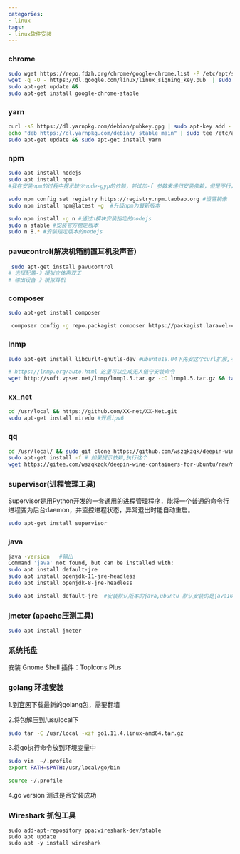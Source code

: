 ```yaml
---
categories: 
- linux
tags:
- linux软件安装
---
```


### chrome
```bash
sudo wget https://repo.fdzh.org/chrome/google-chrome.list -P /etc/apt/sources.list.d/ &&
wget -q -O - https://dl.google.com/linux/linux_signing_key.pub  | sudo apt-key add - &&
sudo apt-get update &&
sudo apt-get install google-chrome-stable
```
<!--more-->
### yarn
```bash
curl -sS https://dl.yarnpkg.com/debian/pubkey.gpg | sudo apt-key add -
echo "deb https://dl.yarnpkg.com/debian/ stable main" | sudo tee /etc/apt/sources.list.d/yarn.list
sudo apt-get update && sudo apt-get install yarn
```
### npm
```bash
sudo apt install nodejs
sudo apt install npm
#我在安装npm的过程中提示缺少npde-gyp的依赖，尝试加-f 参数来递归安装依赖，但是不行，最后还是一个一个的去安装的。

sudo npm config set registry https://registry.npm.taobao.org #设置镜像
sudo npm install npm@latest -g  #升级npm为最新版本

sudo npm install -g n #通过n模块安装指定的nodejs
sudo n stable #安装官方稳定版本
sudo n 8.* #安装指定版本的nodejs

```

### pavucontrol(解决机箱前置耳机没声音)
```bash
 sudo apt-get install pavucontrol
# 选择配置-》模拟立体声双工
# 输出设备-》模拟耳机
```

### composer 
```bash
sudo apt-get install composer 

 composer config -g repo.packagist composer https://packagist.laravel-china.org #laravel-china 社区镜像
```

### lnmp
```bash
sudo apt-get install libcurl4-gnutls-dev #ubuntu18.04下先安这个curl扩展,不然php 中curl 请求https会报502

# https://lnmp.org/auto.html 这里可以生成无人值守安装命令
wget http://soft.vpser.net/lnmp/lnmp1.5.tar.gz -cO lnmp1.5.tar.gz && tar zxf lnmp1.5.tar.gz && cd lnmp1.5 && LNMP_Auto="y" DBSelect="4" DB_Root_Password="root" InstallInnodb="y" PHPSelect="8" SelectMalloc="1" ./install.sh lnmp
```
### xx_net
```bash
cd /usr/local && https://github.com/XX-net/XX-Net.git
sudo apt-get install miredo #开启ipv6
```
### qq
```bash
cd /usr/local/ && sudo git clone https://github.com/wszqkzqk/deepin-wine-ubuntu.git && cd deepin-wine-ubuntu && ./install
sudo apt-get install -f # 如果提示依赖,执行这个
wget https://gitee.com/wszqkzqk/deepin-wine-containers-for-ubuntu/raw/master/deepin.com.qq.im_8.9.19983deepin23_i386.deb #qq 
```

### supervisor(进程管理工具)  
Supervisor是用Python开发的一套通用的进程管理程序，能将一个普通的命令行进程变为后台daemon，并监控进程状态，异常退出时能自动重启。
	
```bash
sudo apt-get install supervisor
```
	
### java 
	
```bash
java -version 	#输出
Command 'java' not found, but can be installed with:
sudo apt install default-jre            
sudo apt install openjdk-11-jre-headless
sudo apt install openjdk-8-jre-headless 

sudo apt install default-jre  #安装默认版本的java,ubuntu 默认安装的是java10.0.2
```

### jmeter (apache压测工具)
```bash
sudo apt install jmeter
```
### 系统托盘
安装 Gnome Shell 插件：TopIcons Plus

### golang 环境安装
1.到[官网](https://golang.org/dl/)下载最新的golang包，需要翻墙

2.将包解压到/usr/local下
```bash
sudo tar -C /usr/local -xzf go1.11.4.linux-amd64.tar.gz
```
3.将go执行命令放到环境变量中
```bash
sudo vim  ~/.profile
export PATH=$PATH:/usr/local/go/bin

source ~/.profile
```
4.go version 测试是否安装成功

### Wireshark 抓包工具
```
sudo add-apt-repository ppa:wireshark-dev/stable 
sudo apt update
sudo apt -y install wireshark
```

